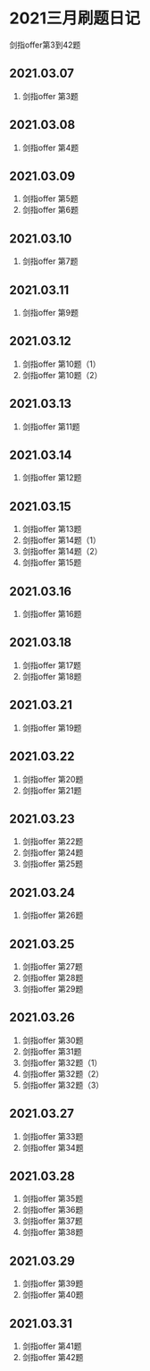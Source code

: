 # 2021三月刷题日记

剑指offer第3到42题

## 2021.03.07

1. 剑指offer 第3题

## 2021.03.08

1. 剑指offer 第4题

## 2021.03.09

1. 剑指offer 第5题
2. 剑指offer 第6题

## 2021.03.10

1. 剑指offer 第7题

## 2021.03.11

1. 剑指offer 第9题

## 2021.03.12

1. 剑指offer 第10题（1）
2. 剑指offer 第10题（2）

## 2021.03.13

1. 剑指offer 第11题

## 2021.03.14

1. 剑指offer 第12题

## 2021.03.15

1. 剑指offer 第13题
2. 剑指offer 第14题（1）
3. 剑指offer 第14题（2）
4. 剑指offer 第15题

## 2021.03.16

1. 剑指offer 第16题

## 2021.03.18

1. 剑指offer 第17题
2. 剑指offer 第18题

## 2021.03.21

1. 剑指offer 第19题

## 2021.03.22

1. 剑指offer 第20题
2. 剑指offer 第21题

## 2021.03.23

1. 剑指offer 第22题
2. 剑指offer 第24题
3. 剑指offer 第25题

## 2021.03.24

1. 剑指offer 第26题

## 2021.03.25

1. 剑指offer 第27题
2. 剑指offer 第28题
3. 剑指offer 第29题

## 2021.03.26

1. 剑指offer 第30题
2. 剑指offer 第31题
3. 剑指offer 第32题（1）
4. 剑指offer 第32题（2）
5. 剑指offer 第32题（3）

## 2021.03.27

1. 剑指offer 第33题
2. 剑指offer 第34题

## 2021.03.28

1. 剑指offer 第35题
2. 剑指offer 第36题
3. 剑指offer 第37题
4. 剑指offer 第38题

## 2021.03.29

1. 剑指offer 第39题
2. 剑指offer 第40题

## 2021.03.31

1. 剑指offer 第41题
2. 剑指offer 第42题